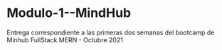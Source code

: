 # Modulo-1--MindHub

Entrega correspondiente a las primeras dos semanas del bootcamp de Minhub FullStack MERN - Octubre 2021
